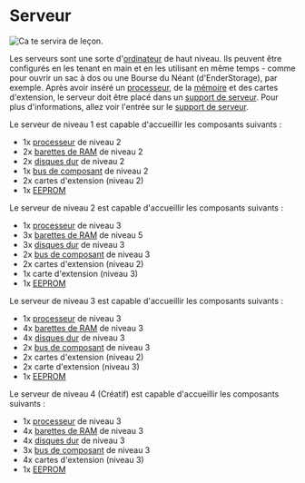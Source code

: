 # Serveur

![Ca te servira de leçon.](oredict:oc:server1)

Les serveurs sont une sorte d'[ordinateur](../general/computer.md) de haut niveau. Ils peuvent être configurés en les tenant en main et en les utilisant en même temps - comme pour ouvrir un sac à dos ou une Bourse du Néant (d'EnderStorage), par exemple. Après avoir inséré un [processeur](cpu1.md), de la [mémoire](ram1.md) et des cartes d'extension, le serveur doit être placé dans un [support de serveur](../block/serverRack.md). Pour plus d'informations, allez voir l'entrée sur le [support de serveur](../block/serverRack.md).

Le serveur de niveau 1 est capable d'accueillir les composants suivants :
- 1x [processeur](cpu2.md) de niveau 2
- 2x [barettes de RAM](ram3.md) de niveau 2
- 2x [disques dur](hdd2.md) de niveau 2
- 1x [bus de composant](componentBus2.md) de niveau 2
- 2x cartes d'extension (niveau 2)
- 1x [EEPROM](eeprom.md)

Le serveur de niveau 2 est capable d'accueillir les composants suivants :
- 1x [processeur](cpu3.md) de niveau 3
- 3x [barettes de RAM](ram5.md) de niveau 5
- 3x [disques dur](hdd3.md) de niveau 3
- 2x [bus de composant](componentBus3.md) de niveau 3
- 2x cartes d'extension (niveau 2)
- 1x carte d'extension (niveau 3)
- 1x [EEPROM](eeprom.md)

Le serveur de niveau 3 est capable d'accueillir les composants suivants :
- 1x [processeur](cpu3.md) de niveau 3
- 4x [barettes de RAM](ram5.md) de niveau 3
- 4x [disques dur](hdd3.md) de niveau 3
- 2x [bus de composant](componentBus3.md) de niveau 3
- 2x cartes d'extension (niveau 2)
- 2x carte d'extension (niveau 3)
- 1x [EEPROM](eeprom.md)

Le serveur de niveau 4 (Créatif) est capable d'accueillir les composants suivants :
- 1x [processeur](cpu3.md) de niveau 3
- 4x [barettes de RAM](ram5.md) de niveau 3
- 4x [disques dur](hdd3.md) de niveau 3
- 3x [bus de composant](componentBus3.md) de niveau 3
- 4x cartes d'extension (niveau 3)
- 1x [EEPROM](eeprom.md)
